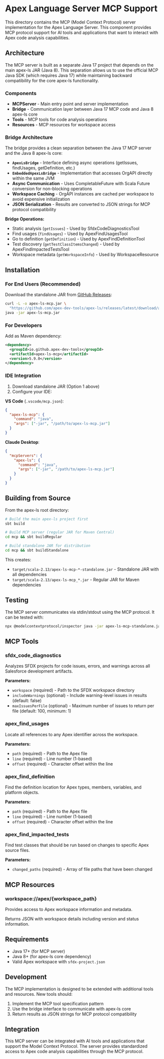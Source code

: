 # Apex Language Server MCP Support

This directory contains the MCP (Model Context Protocol) server implementation for the Apex Language Server. This component provides MCP protocol support for AI tools and applications that want to interact with Apex code analysis capabilities.

## Architecture

The MCP server is built as a separate Java 17 project that depends on the main apex-ls JAR (Java 8). This separation allows us to use the official MCP Java SDK (which requires Java 17) while maintaining backward compatibility for the core apex-ls functionality.

### Components

- **MCPServer** - Main entry point and server implementation
- **Bridge** - Communication layer between Java 17 MCP code and Java 8 apex-ls core
- **Tools** - MCP tools for code analysis operations
- **Resources** - MCP resources for workspace access

### Bridge Architecture

The bridge provides a clean separation between the Java 17 MCP server and the Java 8 apex-ls core:

- **`ApexLsBridge`** - Interface defining async operations (getIssues, findUsages, getDefinition, etc.)
- **`EmbeddedApexLsBridge`** - Implementation that accesses OrgAPI directly within the same JVM
- **Async Communication** - Uses CompletableFuture with Scala Future conversion for non-blocking operations
- **Workspace Caching** - OrgAPI instances are cached per workspace to avoid expensive initialization
- **JSON Serialization** - Results are converted to JSON strings for MCP protocol compatibility

**Bridge Operations:**

- Static analysis (`getIssues`) - Used by SfdxCodeDiagnosticsTool
- Find usages (`findUsages`) - Used by ApexFindUsagesTool  
- Go to definition (`getDefinition`) - Used by ApexFindDefinitionTool
- Test discovery (`getTestClassItemsChanged`) - Used by ApexFindImpactedTestsTool
- Workspace metadata (`getWorkspaceInfo`) - Used by WorkspaceResource

## Installation

### For End Users (Recommended)

Download the standalone JAR from [GitHub Releases](https://github.com/apex-dev-tools/apex-ls/releases):

```bash
curl -L -o apex-ls-mcp.jar \
  "https://github.com/apex-dev-tools/apex-ls/releases/latest/download/apex-ls-mcp-standalone.jar"
java -jar apex-ls-mcp.jar
```

### For Developers

Add as Maven dependency:

```xml
<dependency>
  <groupId>io.github.apex-dev-tools</groupId>
  <artifactId>apex-ls-mcp</artifactId>
  <version>5.9.0</version>
</dependency>
```

### IDE Integration

1. Download standalone JAR (Option 1 above)
2. Configure your IDE:

**VS Code** (`.vscode/mcp.json`):

```json
{
  "apex-ls-mcp": {
    "command": "java",
    "args": ["-jar", "/path/to/apex-ls-mcp.jar"]
  }
}
```

**Claude Desktop**:

```json
{
  "mcpServers": {
    "apex-ls": {
      "command": "java", 
      "args": ["-jar", "/path/to/apex-ls-mcp.jar"]
    }
  }
}
```

## Building from Source

From the apex-ls root directory:

```bash
# Build the main apex-ls project first
sbt build

# Build MCP server (regular JAR for Maven Central)
cd mcp && sbt buildRegular

# Build standalone JAR for distribution
cd mcp && sbt buildStandalone
```

This creates:

- `target/scala-2.13/apex-ls-mcp-*-standalone.jar` - Standalone JAR with all dependencies
- `target/scala-2.13/apex-ls-mcp_*.jar` - Regular JAR for Maven dependencies

## Testing

The MCP server communicates via stdin/stdout using the MCP protocol.
It can be tested with:

```bash
npx @modelcontextprotocol/inspector java -jar apex-ls-mcp-standalone.jar
```

## MCP Tools

### sfdx_code_diagnostics

Analyzes SFDX projects for code issues, errors, and warnings across all Salesforce development artifacts.

**Parameters:**

- `workspace` (required) - Path to the SFDX workspace directory
- `includeWarnings` (optional) - Include warning-level issues in results (default: false)
- `maxIssuesPerFile` (optional) - Maximum number of issues to return per file (default: 100, minimum: 1)

### apex_find_usages

Locate all references to any Apex identifier across the workspace.

**Parameters:**

- `path` (required) - Path to the Apex file
- `line` (required) - Line number (1-based)
- `offset` (required) - Character offset within the line

### apex_find_definition

Find the definition location for Apex types, members, variables, and platform objects.

**Parameters:**

- `path` (required) - Path to the Apex file
- `line` (required) - Line number (1-based)
- `offset` (required) - Character offset within the line

### apex_find_impacted_tests

Find test classes that should be run based on changes to specific Apex source files.

**Parameters:**

- `changed_paths` (required) - Array of file paths that have been changed

## MCP Resources

### workspace://apex/{workspace_path}

Provides access to Apex workspace information and metadata.

Returns JSON with workspace details including version and status information.

## Requirements

- Java 17+ (for MCP server)
- Java 8+ (for apex-ls core dependency)
- Valid Apex workspace with `sfdx-project.json`

## Development

The MCP implementation is designed to be extended with additional tools and resources. New tools should:

1. Implement the MCP tool specification pattern
2. Use the bridge interface to communicate with apex-ls core
3. Return results as JSON strings for MCP protocol compatibility

## Integration

This MCP server can be integrated with AI tools and applications that support the Model Context Protocol. The server provides standardized access to Apex code analysis capabilities through the MCP protocol.
